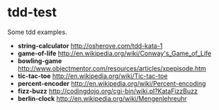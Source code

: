 tdd-test
========

Some tdd examples.

* **string-calculator** http://osherove.com/tdd-kata-1
* **game-of-life** http://en.wikipedia.org/wiki/Conway's_Game_of_Life
* **bowling-game** http://www.objectmentor.com/resources/articles/xpepisode.htm
* **tic-tac-toe** http://en.wikipedia.org/wiki/Tic-tac-toe
* **percent-encoder** http://en.wikipedia.org/wiki/Percent-encoding
* **fizz-buzz** http://codingdojo.org/cgi-bin/wiki.pl?KataFizzBuzz
* **berlin-clock** http://en.wikipedia.org/wiki/Mengenlehreuhr